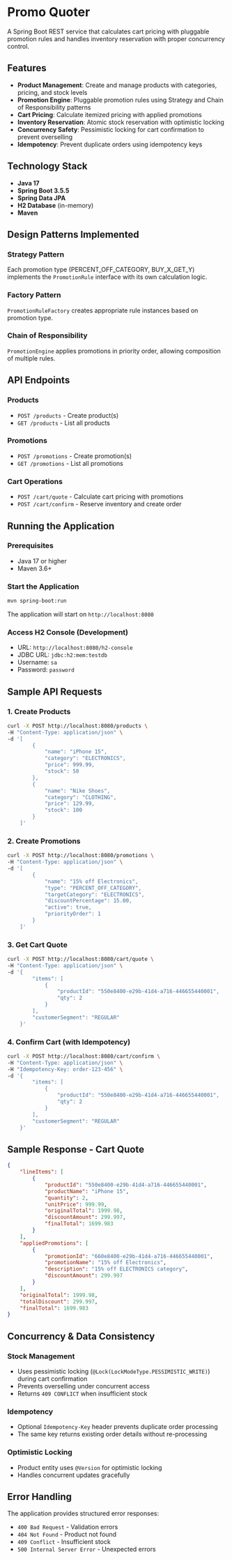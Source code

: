 # Promo Quoter

A Spring Boot REST service that calculates cart pricing with pluggable promotion rules and handles inventory reservation with proper concurrency control.

## Features

- **Product Management**: Create and manage products with categories, pricing, and stock levels
- **Promotion Engine**: Pluggable promotion rules using Strategy and Chain of Responsibility patterns
- **Cart Pricing**: Calculate itemized pricing with applied promotions
- **Inventory Reservation**: Atomic stock reservation with optimistic locking
- **Concurrency Safety**: Pessimistic locking for cart confirmation to prevent overselling
- **Idempotency**: Prevent duplicate orders using idempotency keys

## Technology Stack

- **Java 17**
- **Spring Boot 3.5.5**
- **Spring Data JPA**
- **H2 Database** (in-memory)
- **Maven**

## Design Patterns Implemented

### Strategy Pattern
Each promotion type (PERCENT_OFF_CATEGORY, BUY_X_GET_Y) implements the `PromotionRule` interface with its own calculation logic.

### Factory Pattern
`PromotionRuleFactory` creates appropriate rule instances based on promotion type.

### Chain of Responsibility
`PromotionEngine` applies promotions in priority order, allowing composition of multiple rules.

## API Endpoints

### Products
- `POST /products` - Create product(s)
- `GET /products` - List all products

### Promotions
- `POST /promotions` - Create promotion(s)
- `GET /promotions` - List all promotions

### Cart Operations
- `POST /cart/quote` - Calculate cart pricing with promotions
- `POST /cart/confirm` - Reserve inventory and create order

## Running the Application

### Prerequisites
- Java 17 or higher
- Maven 3.6+

### Start the Application
```bash
mvn spring-boot:run
`````

The application will start on `http://localhost:8080`

### Access H2 Console (Development)
- URL: `http://localhost:8080/h2-console`
- JDBC URL: `jdbc:h2:mem:testdb`
- Username: `sa`
- Password: `password`

## Sample API Requests

### 1. Create Products
```bash
curl -X POST http://localhost:8080/products \
-H "Content-Type: application/json" \
-d '[
        {
            "name": "iPhone 15",
            "category": "ELECTRONICS",
            "price": 999.99,
            "stock": 50
        },
        {
            "name": "Nike Shoes",
            "category": "CLOTHING",
            "price": 129.99,
            "stock": 100
        }
    ]'
````

### 2. Create Promotions
```bash
curl -X POST http://localhost:8080/promotions \
-H "Content-Type: application/json" \
-d '[
        {
            "name": "15% off Electronics",
            "type": "PERCENT_OFF_CATEGORY",
            "targetCategory": "ELECTRONICS",
            "discountPercentage": 15.00,
            "active": true,
            "priorityOrder": 1
        }
    ]'
```

### 3. Get Cart Quote
```bash
curl -X POST http://localhost:8080/cart/quote \
-H "Content-Type: application/json" \
-d '{
        "items": [
            {
                "productId": "550e8400-e29b-41d4-a716-446655440001",
                "qty": 2
            }
        ],
        "customerSegment": "REGULAR"
    }'
```

### 4. Confirm Cart (with Idempotency)
```bash
curl -X POST http://localhost:8080/cart/confirm \
-H "Content-Type: application/json" \
-H "Idempotency-Key: order-123-456" \
-d '{
        "items": [
            {
                "productId": "550e8400-e29b-41d4-a716-446655440001",
                "qty": 2
            }
        ],
        "customerSegment": "REGULAR"
    }'
```

## Sample Response - Cart Quote
```json
{
    "lineItems": [
        {
            "productId": "550e8400-e29b-41d4-a716-446655440001",
            "productName": "iPhone 15",
            "quantity": 2,
            "unitPrice": 999.99,
            "originalTotal": 1999.98,
            "discountAmount": 299.997,
            "finalTotal": 1699.983
        }
    ], 
    "appliedPromotions": [
        {
            "promotionId": "660e8400-e29b-41d4-a716-446655440001",
            "promotionName": "15% off Electronics",
            "description": "15% off ELECTRONICS category",
            "discountAmount": 299.997
        }
    ],
    "originalTotal": 1999.98,
    "totalDiscount": 299.997,
    "finalTotal": 1699.983
}
```

## Concurrency & Data Consistency

### Stock Management
- Uses pessimistic locking (`@Lock(LockModeType.PESSIMISTIC_WRITE)`) during cart confirmation
- Prevents overselling under concurrent access
- Returns `409 CONFLICT` when insufficient stock

### Idempotency
- Optional `Idempotency-Key` header prevents duplicate order processing
- The same key returns existing order details without re-processing

### Optimistic Locking
- Product entity uses `@Version` for optimistic locking
- Handles concurrent updates gracefully

## Error Handling

The application provides structured error responses:

- `400 Bad Request` - Validation errors
- `404 Not Found` - Product not found
- `409 Conflict` - Insufficient stock
- `500 Internal Server Error` - Unexpected errors
